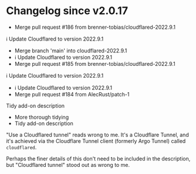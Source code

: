 # Changelog since v2.0.17
- Merge pull request #186 from brenner-tobias/cloudflared-2022.9.1

ℹ️ Update Cloudflared to version 2022.9.1 
- Merge branch 'main' into cloudflared-2022.9.1 
- ℹ️ Update Cloudflared to version 2022.9.1 
- Merge pull request #185 from brenner-tobias/cloudflared-2022.9.1

ℹ️ Update Cloudflared to version 2022.9.1 
- ℹ️ Update Cloudflared to version 2022.9.1 
- Merge pull request #184 from AlecRust/patch-1

Tidy add-on description 
- More thorough tidying 
- Tidy add-on description

"Use a Cloudflared tunnel" reads wrong to me. It's a Cloudflare Tunnel, and it's achieved via the Cloudflare Tunnel client (formerly Argo Tunnel) called `cloudflared`.

Perhaps the finer details of this don't need to be included in the description, but "Cloudflared tunnel" stood out as wrong to me. 
